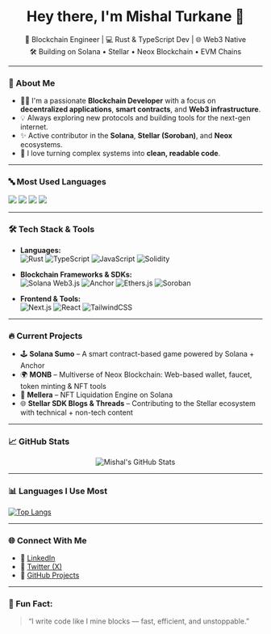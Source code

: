 <h1 align="center">Hey there, I'm Mishal Turkane 👋</h1>

<p align="center">
  🚀 Blockchain Engineer | 💻 Rust & TypeScript Dev | 🌐 Web3 Native <br>
  🛠️ Building on Solana • Stellar • Neox Blockchain • EVM Chains
</p>

---

### 🧠 About Me

- 🧑‍💻 I'm a passionate **Blockchain Developer** with a focus on **decentralized applications**, **smart contracts**, and **Web3 infrastructure**.
- 💡 Always exploring new protocols and building tools for the next-gen internet.
- ✨ Active contributor in the **Solana**, **Stellar (Soroban)**, and **Neox** ecosystems.
- 🔗 I love turning complex systems into **clean, readable code**.

---

### 🔤 Most Used Languages

<p>
  <img src="https://img.shields.io/badge/-TypeScript-3178C6?style=for-the-badge&logo=typescript&logoColor=white" />
  <img src="https://img.shields.io/badge/-Rust-000000?style=for-the-badge&logo=rust&logoColor=white" />
  <img src="https://img.shields.io/badge/-JavaScript-F7DF1E?style=for-the-badge&logo=javascript&logoColor=000" />
  <img src="https://img.shields.io/badge/-Solidity-363636?style=for-the-badge&logo=solidity&logoColor=white" />
</p>

---

### 🛠️ Tech Stack & Tools

- **Languages:**  
  ![Rust](https://img.shields.io/badge/-Rust-000?style=flat&logo=rust) 
  ![TypeScript](https://img.shields.io/badge/-TypeScript-3178C6?style=flat&logo=typescript&logoColor=white) 
  ![JavaScript](https://img.shields.io/badge/-JavaScript-F7DF1E?style=flat&logo=javascript&logoColor=000)
  ![Solidity](https://img.shields.io/badge/-Solidity-363636?style=flat&logo=solidity)

- **Blockchain Frameworks & SDKs:**  
  ![Solana Web3.js](https://img.shields.io/badge/-Solana%20Web3.js-3a0ca3?style=flat&logo=solana&logoColor=white)
  ![Anchor](https://img.shields.io/badge/-Anchor-E5007D?style=flat&logo=anchor&logoColor=white)
  ![Ethers.js](https://img.shields.io/badge/-Ethers.js-4c51bf?style=flat)
  ![Soroban](https://img.shields.io/badge/-Soroban-000000?style=flat&logo=stellar&logoColor=white)

- **Frontend & Tools:**  
  ![Next.js](https://img.shields.io/badge/-Next.js-000000?style=flat&logo=next.js)
  ![React](https://img.shields.io/badge/-React-61DAFB?style=flat&logo=react&logoColor=000)
  ![TailwindCSS](https://img.shields.io/badge/-Tailwind-06B6D4?style=flat&logo=tailwind-css)

---

### 🔥 Current Projects

- 🕹️ **Solana Sumo** – A smart contract-based game powered by Solana + Anchor  
- 🌍 **MONB** – Multiverse of Neox Blockchain: Web-based wallet, faucet, token minting & NFT tools  
- 💫 **Mellera** – NFT Liquidation Engine on Solana  
- 🌐 **Stellar SDK Blogs & Threads** – Contributing to the Stellar ecosystem with technical + non-tech content

---

### 📈 GitHub Stats

<p align="center">
  <img src="https://github-readme-stats.vercel.app/api?username=mishalturkane&show_icons=true&theme=tokyonight" alt="Mishal's GitHub Stats" />
</p>

---
### 📊 Languages I Use Most

[![Top Langs](https://github-readme-stats.vercel.app/api/top-langs/?username=mishalturkane&layout=compact&theme=radical)](https://github.com/anuraghazra/github-readme-stats)

---

### 🌐 Connect With Me

- 💼 [LinkedIn](https://www.linkedin.com/in/mishalturkane/)
- 🧵 [Twitter (X)](https://twitter.com/mishalturkane)
- 🧪 [GitHub Projects](https://github.com/mishalturkane)

---

### 🧿 Fun Fact:

> “I write code like I mine blocks — fast, efficient, and unstoppable.”

